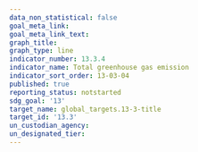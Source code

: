 ```yaml
---
data_non_statistical: false
goal_meta_link: 
goal_meta_link_text: 
graph_title: 
graph_type: line
indicator_number: 13.3.4
indicator_name: Total greenhouse gas emission
indicator_sort_order: 13-03-04
published: true
reporting_status: notstarted
sdg_goal: '13'
target_name: global_targets.13-3-title
target_id: '13.3'
un_custodian_agency: 
un_designated_tier: 
---
```

